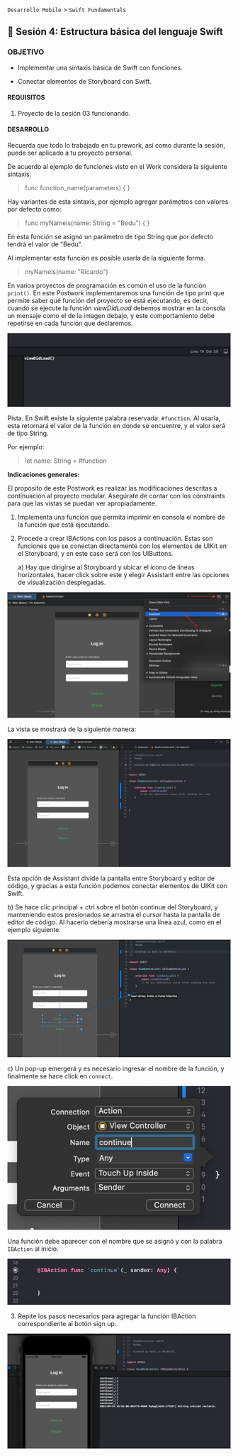 
`Desarrollo Mobile` > `Swift Fundamentals`

## :wave: Sesión 4: Estructura básica del lenguaje Swift  

### OBJETIVO


- Implementar una sintaxis básica de Swift con funciones.

- Conectar elementos de Storyboard con Swift.


#### REQUISITOS

1. Proyecto de la sesión 03 funcionando.

#### DESARROLLO
 
Recuerda que todo lo trabajado en tu prework, así como durante la sesión, puede ser aplicado a tu proyecto personal. 

De acuerdo al ejemplo de funciones visto en el Work considera la siguiente sintaxis:

> func function_name(parameters) { }

Hay variantes de esta sintaxis, por ejemplo agregar parámetros con valores por defecto como:

> func myNameis(name: String = "Bedu") { }

En esta función se asignó un parámetro de tipo String que por defecto tendrá el valor de "Bedu".

Al implementar esta función es posible usarla de la siguiente forma.

> myNameis(name: "Ricardo")

En varios proyectos de programación es común el uso de la función `print()`. En este Postwork implementaremos una función de tipo print que permite saber qué función del proyecto se está ejecutando, es decir, cuando se ejecute la función *viewDidLoad* debemos mostrar en la consola un mensaje como el de la imagen debajo, y este comportamiento debe repetirse en cada función que declaremos.

![](1.png)

Pista. En Swift existe la siguiente palabra reservada: `#function`. Al usarla, esta retornará el valor de la función en donde se encuentre, y el valor será de tipo String.

Por ejemplo:

> let name: String = #function

**Indicaciones generales:**

El propósito de este Postwork es realizar las modificaciones descritas a continuación al proyecto modular. Asegúrate de contar con los constraints para que las vistas se puedan ver apropiadamente.

1. Implementa una función que permita imprimir en consola el nombre de la función que está ejecutando.

2. Procede a crear IBActions con los pasos a continuación. Estas son funciones que se conectan directamente con los elementos de UIKit en el Storyboard, y en este caso será con los UIButtons.

	a) Hay que dirigirse al Storyboard y ubicar el ícono de líneas horizontales, hacer click sobre este y elegir Assistant entre las opciones de visualización desplegadas.

![](2.png)

La vista se mostrará de la siguiente manera:

![](3.png)

Esta opción de Assistant divide la pantalla entre Storyboard y editor de código, y gracias a esta función podemos conectar elementos de UIKit con Swift.

b) Se hace clic principal + ctrl sobre el botón continue del Storyboard, y manteniendo estos presionados se arrastra el cursor hasta la pantalla de editor de código. Al hacerlo debería mostrarse una línea azul, como en el ejemplo siguiente.

![](4.gif)

c) Un pop-up emergerá y es necesario ingresar el nombre de la función, y finalmente se hace click en `connect`.

![](5.png)

Una función debe aparecer con el nombre que se asignó y con la palabra `IBAction` al inicio.

![](6.png)

3. Repite los pasos necesarios para agregar la función IBAction correspondiente al botón sign up.

![](7.png)